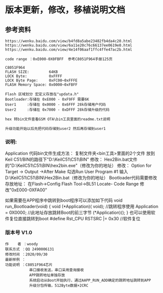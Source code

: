 # 版本更新，修改，移植说明文档
## 参考资料
	https://wenku.baidu.com/view/b4fd8a5abe23482fb4da4c20.html
	https://wenku.baidu.com/view/6a11e20c76c66137ee0619e0.html
	https://wenku.baidu.com/view/4e14f06aaf1ffc4ffe47ac2b.html

	code range ：0xE000-0X0FBFF  参考C8051F964手册125页

	C8051F964
	FLASH SIZE:			64KB
	LOCK Byte:			0xFFFF
	LOCK Byte Page:		0xFC00~0xFFFE
	FLASH Memory Space:	0x0000~0xFBFF

	Flash 区域划分 宏定义存放在"updata.h"
	Bootloader:存储在 0xE000 - 0xF9FF 需要6K   
	User1     :存储在 0x0000 - 0x6FFF 28k存储用户代码
	User2     :存储在 0x7000 - 0xDFFF 28k存储升级的代码 

	hex 转bin文件查看GSM OTA\bin工具里面的readme.txt说明

	升级功能开始以后先把代码存储到user2 然后再存储到user1
	
### 说明: 

Application 代码bin文件生成方法：
复制文件夹<bin工具>里面的2个文件 放到Keil C51/BIN的路径下"D:\KeilC51\C51\BIN"
修改：
	Hex2Bin.bat文件的"D:\KeilC51\C51\BIN\hex2bin.exe"（修改为你的地址）
修改：
	Option for Target -> Output ->After Make
	勾选Run User Program #1 输入D:\KeilC51\C51\BIN\Hex2Bin.bat（修改为你的地址）
Bootloader代码需要修改存放地址：
	在Flash->Config Flash Tool->BL51 Locate- Code Range 修改"0xE000-0XFA00"	
	
	
如果需要在APP程序中跳转到boot程序可以添加如下代码
void run_Bootloader(void)
{
	void (*Application)( void);  	//跳转程序使用
	Application = 0X0000;  //此地址存放跳转Boot的前三字节
    (*Application)();
}
也可以使用软件复位直接跳转到boot
#define Rst_CPU RSTSRC |= 0x30 			//软件复位
### 版本号 V1.0

	作    者 ：woody
	联系方式 ：QQ 2490006131
	修改时间 ：2020/09/30
	最新样例 ：
	功能说明 ：C8051F964芯片
			   串口接收发送，串口采用查询接收
			   APP跳转地址单独存放
			   系统启动从Boot开始执行，通过AAPP_RUN_ADD确定的跳转地址跳转到APP
			   升级分包传输，512Byte数据+2CRC
			   
			   
			   

































